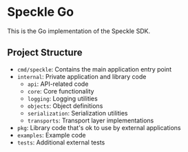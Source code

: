 # Speckle Go

This is the Go implementation of the Speckle SDK.

## Project Structure

- `cmd/speckle`: Contains the main application entry point
- `internal`: Private application and library code
  - `api`: API-related code
  - `core`: Core functionality
  - `logging`: Logging utilities
  - `objects`: Object definitions
  - `serialization`: Serialization utilities
  - `transports`: Transport layer implementations
- `pkg`: Library code that's ok to use by external applications
- `examples`: Example code
- `tests`: Additional external tests
